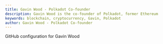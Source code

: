 ```yaml
---
title: Gavin Wood - Polkadot Co-founder
description: Gavin Wood is the co-founder of Polkadot, former Ethereum CTO.
keywords: blockchain, cryptocurrency, Gavin, Polkadot
author: Gavin Wood - Polkadot Co-founder
---
```

GitHub configuration for Gavin Wood
